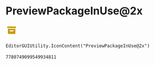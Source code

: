 # PreviewPackageInUse@2x
![](/img/PreviewPackageInUse@2x.png)

``` CSharp
EditorGUIUtility.IconContent("PreviewPackageInUse@2x")
```
```
7780749099549934811
```
